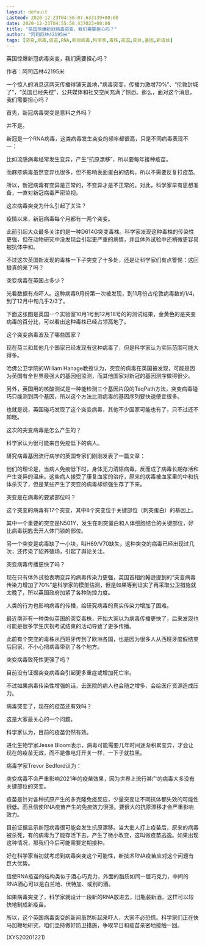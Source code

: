 ```yaml
---
layout: default
Lastmod: 2020-12-23T04:56:07.633139+00:00
date: 2020-12-23T04:55:58.437023+00:00
title: "英国惊爆新冠病毒突变，我们需要担心吗？"
author: "阿司匹林42195米"
tags: [突变,病毒,疫苗,RNA,新冠病毒,科学家,毒株,英国,变异,基因,新语丝]
---
```


英国惊爆新冠病毒突变，我们需要担心吗？

作者：阿司匹林42195米

一个惊人的消息这两天传播得铺天盖地，”病毒突变，传播力激增70%”、“伦敦封城了”，“英国已经失控”，公共媒体和社交空间充满了惊恐。那么，面对这个消息，我们需要担心吗？

首先，新冠病毒突变是意料之外吗？

并不是。

新冠是一个RNA病毒，这类病毒发生突变的频率都很高，只是不同病毒表现不一：

比如流感病毒经常发生变异，产生“抗原漂移”，所以要每年接种疫苗。

而麻疹病毒虽然变异也很多，但不影响表面蛋白的结构，所以不需要反复打疫苗。

所以，新冠病毒有变异是正常的，不变异才是不正常的。对此，科学家早有思想准备，一直对新冠病毒严密监视。

这次病毒突变为什么引起了关注？

疫情以来，新冠病毒每个月都有一两个突变。

此前引起大众最多关注的是一种D614G突变毒株。科学家发现这种毒株的传染性更强，但在动物研究中没发现会引起更严重的病情，并且体外试验中还稍微更容易被抗体中和。

不过这次英国新发现的毒株一下子突变了十多处，还是让科学家们有点警惕：这回狼真的来了吗？

突变病毒在英国占多少？

光看数据有点吓人。这种病毒9月份第一次被发现，到11月份占伦敦病毒数的1/4，到了12月中旬几乎2/3了。

下面这张图是英国一个实验室10月1号到12月18号的的测试结果，金黄色的是突变病毒的百分比，可以看出这种毒株已经占领高地了。

这个突变病毒波及了哪些国家？

现在荷兰和其他几个国家已经发现有这种病毒了，但是科学家认为实际范围可能大得多。

哈佛公卫学院的William Hanage教授认为，突变的病毒在英国被发现，可能是因为英国有全世界最强大的基因组监测，而其他国家对新冠的基因测序做得很少。

另外，英国用的核酸测试是一种能检测三个基因片段的TaqPath方法，突变病毒碰巧只能测到两个基因，所以这个方法比测病毒的基因序列要快速便宜很多。

也就是说，英国碰巧发现了这个突变病毒，其他不少国家可能也有了，只不过还不知晓。

这次的突变病毒是怎么产生的？

科学家认为很可能来自免疫低下的病人。

研究病毒基因流行病学的英国专家们刚刚发表了一篇文章：

他们的理论是，当病人免疫低下时，身体无力清除病毒，反而成了病毒长期存活和产生变异的温床。这些病人接受了康复血浆的治疗，原来的病毒被血浆里的中和抗体杀灭了，但是某些产生了突变的病毒却顽强生存了下来。

突变是在病毒的要紧部位吗？

这个突变的病毒有17个突变，其中8个突变位于关键部位（刺突蛋白）的基因上。

其中一个重要的突变是N501Y，发生在刺突蛋白和人体细胞结合的关键部位，好比病毒钥匙去开人体门锁的部位。

另一个突变是病毒缺了一小块，叫H69/V70缺失，这种突变的病毒已经出现过几次，还传染了貂养殖场，引起了舆论关注。

突变病毒传播更快了吗？

现在只有体外试验表明变异的病毒传染力更强，英国首相约翰逊提到的“突变病毒传染力增加了70%”是科学家的模型估测，但是如果等到证实了再采取公卫措施就太晚了，所以英国政府加紧了各种防控力度。

人类的行为也影响病毒的传播，给研究病毒的真实传染力增加了困难。

最近南非有一种类似英国的突变毒株，开始大家以为病毒传播更快了，后来发现也可能是很多学生庆祝考试结束的活动导致了更多传播。

此前有个突变的毒株从西班牙传到了欧洲各国，也是因为很多人从西班牙度假结束后回家，不小心把病毒带到了各个地方。

突变病毒致死性更强了吗？

目前没有证据突变病毒会引起更多重症或增加死亡率。

不过如果病毒传染性增强的话，去医院的病人也会随之增多，会给医疗资源造成压力。

病毒突变了，现在的疫苗还有效吗？

这是大家最关心的一个问题。

科学家认为，目前的疫苗仍然有效。

进化生物学家Jesse Bloom表示，病毒可能需要几年时间逐渐积累变异，才会让现在的疫苗无效，而不是像电灯开关一样，一下子就拉黑。

病毒学家Trevor Bedford认为：

突变病毒不会严重影响2021年的疫苗效果，因为世界上流行甚广的病毒大多没有关键部位的突变。

疫苗是针对各种抗原产生的多克隆免疫反应，少量突变让不同抗体都失效的可能性很低。而且信使RNA疫苗产生的免疫效力很强，要很大的抗原漂移才会严重影响效力。

目前证据显示新冠病毒很可能会发生抗原漂移。当大批人打上疫苗后，原来的病毒被杀死，有的病毒为了能存活下去，产生了微小改变，这叫做疫苗逃逸。如果出现这种情况，那我们今后可能需要定期接种。

好在科学家当初就考虑到病毒突变这个可能性，新技术RNA疫苗应对这个问题有巨大优势。

信使RNA疫苗的结构类似于酒心巧克力，外面的脂质如同一层巧克力，中间的RNA酒心可以是白兰地、伏特加、或别的酒。

如果病毒突变了，科学家就设计一段新的RNA放进去，旧瓶装新酒，这样可以较快地制成新疫苗。

所以，这个英国病毒突变的新闻虽然听起来吓人，大家不必恐慌。科学家们正在快马加鞭地研究，咱们坚持做好防卫措施，争取早日和疫苗亲密地接触一回。

(XYS20201221)

